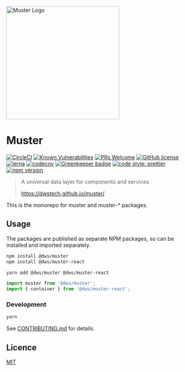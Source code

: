 <img src="packages/website/static/img/muster.svg" alt="Muster Logo" width="300" height="300" />

# Muster 

[![CircleCI](https://circleci.com/gh/dwstech/muster.svg?style=shield)](https://circleci.com/gh/dwstech/muster) [![Known Vulnerabilities](https://snyk.io/test/github/dwstech/muster/badge.svg?targetFile=package.json)](https://snyk.io/test/github/dwstech/muster?targetFile=package.json)  [![PRs Welcome](https://img.shields.io/badge/PRs-welcome-brightgreen.svg?style=flat-square)](http://makeapullrequest.com) [![GitHub license](https://img.shields.io/badge/license-MIT-blue.svg?style=flat-square)](https://github.com/dwstech/muster/blob/develop/LICENCE) [![lerna](https://img.shields.io/badge/maintained%20with-lerna-cc00ff.svg?style=flat-square)](https://lernajs.io/) [![codecov](https://codecov.io/gh/dwstech/muster/branch/develop/graph/badge.svg)](https://codecov.io/gh/dwstech/muster) [![Greenkeeper badge](https://badges.greenkeeper.io/dwstech/muster.svg)](https://greenkeeper.io/) [![code style: prettier](https://img.shields.io/badge/code_style-prettier-ff69b4.svg?style=flat-square)](https://github.com/prettier/prettier) [![npm version](https://img.shields.io/npm/v/@dws/muster.svg?style=flat-square)](https://www.npmjs.com/package/@dws/muster)


> A universal data layer for components and services
>
> https://dwstech.github.io/muster/

This is the monorepo for muster and muster-* packages.

## Usage

The packages are published as separate NPM packages, so can be installed and imported separately.

```bash
npm install @dws/muster
npm install @dws/muster-react

yarn add @dws/muster @dws/muster-react
```

```javascript
import muster from '@dws/muster';
import { container } from '@dws/muster-react';
```

### Development

```bash
yarn
```

See [CONTRIBUTING.md](./CONTRIBUTING.md) for details.

## Licence

[MIT](./LICENCE)

